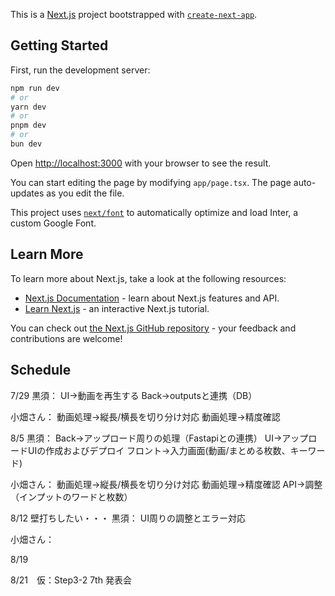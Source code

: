 This is a [Next.js](https://nextjs.org/) project bootstrapped with [`create-next-app`](https://github.com/vercel/next.js/tree/canary/packages/create-next-app).

## Getting Started

First, run the development server:

```bash
npm run dev
# or
yarn dev
# or
pnpm dev
# or
bun dev
```

Open [http://localhost:3000](http://localhost:3000) with your browser to see the result.

You can start editing the page by modifying `app/page.tsx`. The page auto-updates as you edit the file.

This project uses [`next/font`](https://nextjs.org/docs/basic-features/font-optimization) to automatically optimize and load Inter, a custom Google Font.

## Learn More

To learn more about Next.js, take a look at the following resources:

- [Next.js Documentation](https://nextjs.org/docs) - learn about Next.js features and API.
- [Learn Next.js](https://nextjs.org/learn) - an interactive Next.js tutorial.

You can check out [the Next.js GitHub repository](https://github.com/vercel/next.js/) - your feedback and contributions are welcome!

## Schedule

7/29
黒須：
UI→動画を再生する
Back→outputsと連携（DB）

小畑さん：
動画処理→縦長/横長を切り分け対応
動画処理→精度確認


8/5
黒須：
Back→アップロード周りの処理（Fastapiとの連携）
UI→アップロードUIの作成およびデプロイ
フロント→入力画面(動画/まとめる枚数、キーワード)

小畑さん：
動画処理→縦長/横長を切り分け対応
動画処理→精度確認
API→調整（インプットのワードと枚数）


8/12
壁打ちしたい・・・
黒須：
UI周りの調整とエラー対応

小畑さん：



8/19


8/21　仮：Step3-2 7th 発表会


